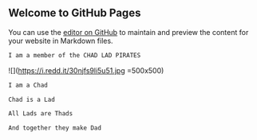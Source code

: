## Welcome to GitHub Pages

You can use the [editor on GitHub](https://github.com/CaptainGazpacho/Generic_Website_From_1996/edit/main/README.md) to maintain and preview the content for your website in Markdown files.

```markdown
I am a member of the CHAD LAD PIRATES
```
![](https://i.redd.it/30njfs9li5u51.jpg =500x500)
```markdown
I am a Chad

Chad is a Lad

All Lads are Thads

And together they make Dad
```
